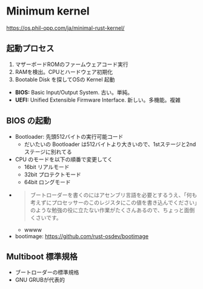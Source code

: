 # Minimum kernel

https://os.phil-opp.com/ja/minimal-rust-kernel/

## 起動プロセス

1. マザーボードROMのファームウェアコード実行
2. RAMを検出。CPUとハードウェア初期化
3. Bootable Disk を探してOSの Kernel 起動

- **BIOS:** Basic Input/Output System. 古い。単純。
- **UEFI:** Unified Extensible Firmware Interface. 新しい。多機能。複雑

## BIOS の起動

- Bootloader: 先頭512バイトの実行可能コード
    - だいたいの Bootloader は512バイトより大きいので、1stステージと2ndステージに別れてる
- CPU のモードを以下の順番で変更してく
    - 16bit リアルモード
    - 32bit プロテクトモード
    - 64bit ロングモード
 - > ブートローダーを書くのにはアセンブリ言語を必要とするうえ、「何も考えずにプロセッサーのこのレジスタにこの値を書き込んでください」のような勉強の役に立たない作業がたくさんあるので、ちょっと面倒くさいです。
    - wwww
- bootimage: https://github.com/rust-osdev/bootimage

## Multiboot 標準規格

- ブートローダーの標準規格
- GNU GRUBが代表的